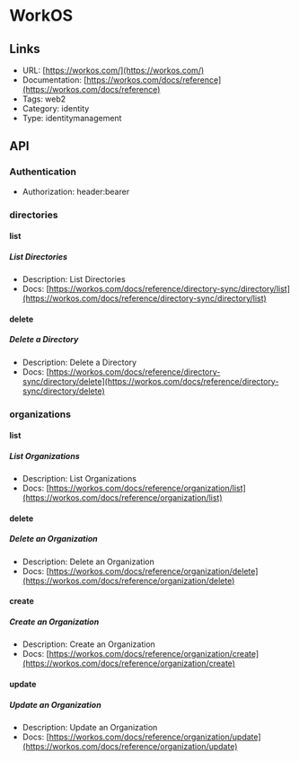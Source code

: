 # WorkOS

## Links

* URL: [https://workos.com/](https://workos.com/)
* Documentation: [https://workos.com/docs/reference](https://workos.com/docs/reference)
* Tags: web2
* Category: identity
* Type: identitymanagement

## API

### Authentication

* Authorization: header:bearer

### directories

#### list

##### List Directories

* Description: List Directories
* Docs: [https://workos.com/docs/reference/directory-sync/directory/list](https://workos.com/docs/reference/directory-sync/directory/list)

#### delete

##### Delete a Directory

* Description: Delete a Directory
* Docs: [https://workos.com/docs/reference/directory-sync/directory/delete](https://workos.com/docs/reference/directory-sync/directory/delete)

### organizations

#### list

##### List Organizations

* Description: List Organizations
* Docs: [https://workos.com/docs/reference/organization/list](https://workos.com/docs/reference/organization/list)

#### delete

##### Delete an Organization

* Description: Delete an Organization
* Docs: [https://workos.com/docs/reference/organization/delete](https://workos.com/docs/reference/organization/delete)

#### create

##### Create an Organization

* Description: Create an Organization
* Docs: [https://workos.com/docs/reference/organization/create](https://workos.com/docs/reference/organization/create)

#### update

##### Update an Organization

* Description: Update an Organization
* Docs: [https://workos.com/docs/reference/organization/update](https://workos.com/docs/reference/organization/update)

